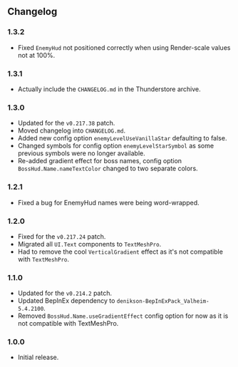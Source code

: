 ## Changelog

### 1.3.2

  * Fixed `EnemyHud` not positioned correctly when using Render-scale values not at 100%.

### 1.3.1

  * Actually include the `CHANGELOG.md` in the Thunderstore archive.

### 1.3.0

  * Updated for the `v0.217.38` patch.
  * Moved changelog into `CHANGELOG.md`.
  * Added new config option `enemyLevelUseVanillaStar` defaulting to false.
  * Changed symbols for config option `enemyLevelStarSymbol` as some previous symbols were no longer available.
  * Re-added gradient effect for boss names, config option `BossHud.Name.nameTextColor` changed to two separate colors.

### 1.2.1

  * Fixed a bug for EnemyHud names were being word-wrapped.

### 1.2.0

  * Fixed for the `v0.217.24` patch.
  * Migrated all `UI.Text` components to `TextMeshPro`.
  * Had to remove the cool `VerticalGradient` effect as it's not compatible with `TextMeshPro`.

### 1.1.0

  * Updated for the `v0.214.2` patch.
  * Updated BepInEx dependency to `denikson-BepInExPack_Valheim-5.4.2100`.
  * Removed `BossHud.Name.useGradientEffect` config option for now as it is not compatible with TextMeshPro.

### 1.0.0

  * Initial release.
